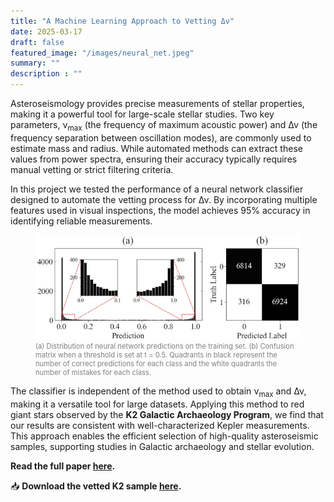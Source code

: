 ```yaml
---
title: "A Machine Learning Approach to Vetting Δν"
date: 2025-03-17
draft: false
featured_image: "/images/neural_net.jpeg"
summary: ""
description : ""
---
```


Asteroseismology provides precise measurements of stellar properties, making it a powerful tool for large-scale stellar studies. Two key parameters, ν<sub>max</sub> (the frequency of maximum acoustic power) and Δν (the frequency separation between oscillation modes), are commonly used to estimate mass and radius. While automated methods can extract these values from power spectra, ensuring their accuracy typically requires manual vetting or strict filtering criteria.

In this project we tested the performance of a neural network classifier designed to automate the vetting process for Δν. By incorporating multiple features used in visual inspections, the model achieves 95% accuracy in identifying reliable measurements.

<figure>
  <img src="/images/neural-network-performance.jpeg" alt="Network performace">
  <figcaption style="font-size: 0.8em; color: gray;">(a) Distribution of neural network predictions on the training set. (b) Confusion matrix when a threshold is set at t = 0.5. Quadrants in black represent the number of correct predictions for each class and the white quadrants the number of mistakes for each class.</figcaption>
</figure>


The classifier is independent of the method used to obtain ν<sub>max</sub> and Δν, making it a versatile tool for large datasets.
Applying this method to red giant stars observed by the **K2 Galactic Archaeology Program**, we find that our results are consistent with well-characterized Kepler measurements. This approach enables the efficient selection of high-quality asteroseismic samples, supporting studies in Galactic archaeology and stellar evolution.

**Read the full paper [here](https://doi.org/10.1093/mnras/stac445).**

📥 **Download the vetted K2 sample [here](https://doi.org/10.26093/cds/vizier.75115578).**  
